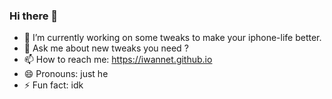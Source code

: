 ### Hi there 👋



- 🔭 I’m currently working on some tweaks to make your iphone-life better.
- 💬 Ask me about new tweaks you need ?
- 📫 How to reach me: https://iwannet.github.io
- 😄 Pronouns: just he
- ⚡ Fun fact: idk

